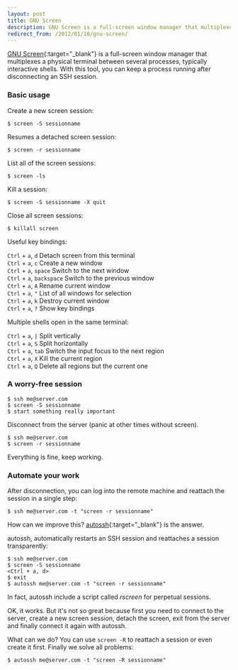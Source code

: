```yaml
---
layout: post
title: GNU Screen
description: GNU Screen is a full-screen window manager that multiplexes a physical terminal between several processes.
redirect_from: /2012/01/10/gnu-screen/
---
```


[GNU Screen][1]{:target="_blank"} is a full-screen window manager that multiplexes a physical
terminal between several processes, typically interactive shells. With this
tool, you can keep a process running after disconnecting an SSH session.

### Basic usage

Create a new screen session:

    $ screen -S sessionname

Resumes a detached screen session:

    $ screen -r sessionname

List all of the screen sessions:

    $ screen -ls

Kill a session:

    $ screen -S sessionname -X quit

Close all screen sessions:

    $ killall screen

Useful key bindings:

`Ctrl` + `a`, `d` Detach screen from this terminal  
`Ctrl` + `a`, `c` Create a new window  
`Ctrl` + `a`, `space` Switch to the next window  
`Ctrl` + `a`, `backspace` Switch to the previous window  
`Ctrl` + `a`, `A` Rename current window  
`Ctrl` + `a`, `"` List of all windows for selection  
`Ctrl` + `a`, `k` Destroy current window  
`Ctrl` + `a`, `?` Show key bindings  

Multiple shells open in the same terminal:

`Ctrl` + `a`, `|` Split vertically  
`Ctrl` + `a`, `S` Split horizontally  
`Ctrl` + `a`, `tab` Switch the input focus to the next region  
`Ctrl` + `a`, `X` Kill the current region  
`Ctrl` + `a`, `Q` Delete all regions but the current one  


### A worry-free session

    $ ssh me@server.com
    $ screen -S sessionname
    $ start something really important

Disconnect from the server (panic at other times without screen).

    $ ssh me@server.com
    $ screen -r sessionname

Everything is fine, keep working.


### Automate your work

After disconnection, you can log into the remote machine and reattach the session in a single step:

    $ ssh me@server.com -t "screen -r sessionname"

How can we improve this? [autossh][2]{:target="_blank"} is the answer.

autossh, automatically restarts an SSH session and reattaches a session transparently:

    $ ssh me@server.com
    $ screen -S sessionname
    <Ctrl + a, d>
    $ exit
    $ autossh me@server.com -t "screen -r sessionname"

In fact, autossh include a script called *rscreen* for perpetual sessions.

OK, it works. But it's not so great because first you need to connect to the
server, create a new screen session, detach the screen, exit from the server
and finally connect it again with autossh.

What can we do? You can use `screen -R` to reattach a session or even create it
first. Finally we solve all problems:

    $ autossh me@server.com -t "screen -R sessionname"


[1]: http://www.gnu.org/software/screen/
[2]: http://www.harding.motd.ca/autossh/
